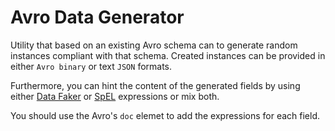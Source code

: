 # Avro Data Generator

Utility that based on an existing Avro schema can to generate random instances compliant with that schema. 
Created instances can be provided in either `Avro binary` or text `JSON` formats. 

Furthermore, you can hint the content of the generated fields by using either [Data Faker](https://www.datafaker.net/usage/) 
or [SpEL](https://docs.spring.io/spring-framework/docs/current/reference/html/core.html#expressions) expressions or mix both.

You should use the Avro's `doc` elemet to add the expressions for each field. 